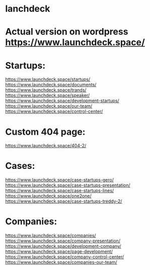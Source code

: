# lanchdeck
 
 # Actual version on wordpress https://www.launchdeck.space/ <br>
 # Startups: <br>
 https://www.launchdeck.space/startups/ <br>
 https://www.launchdeck.space/documents/ <br>
 https://www.launchdeck.space/trands/ <br>
 https://www.launchdeck.space/speaker/ <br>
 https://www.launchdeck.space/development-startups/ <br> 
 https://www.launchdeck.space/our-team/ <br> 
 https://www.launchdeck.space/control-center/ <br>
 
 # Custom 404 page: <br>
 https://www.launchdeck.space/404-2/ <br> 
 
 # Cases: <br>
 https://www.launchdeck.space/case-startups-gero/ <br> 
 https://www.launchdeck.space/case-startups-presentation/ <br>
 https://www.launchdeck.space/case-startups-lines/ <br>
 https://www.launchdeck.space/one2one/ <br>
 https://www.launchdeck.space/case-startups-treddy-2/ <br>
 
 # Companies: <br>
 https://www.launchdeck.space/companies/ <br>
 https://www.launchdeck.space/company-presentation/ <br>
 https://www.launchdeck.space/development-company/ <br>
 https://www.launchdeck.space/page-development/ <br>
 https://www.launchdeck.space/company-control-center/ <br>
 https://www.launchdeck.space/companies-our-team/ <br>
